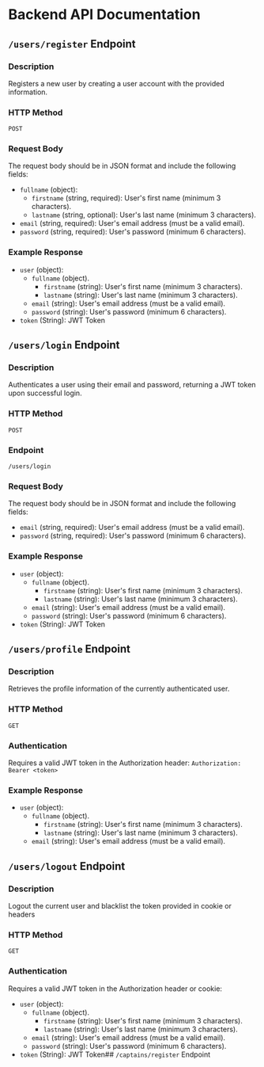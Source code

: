 
# Backend API Documentation

## `/users/register` Endpoint

### Description

Registers a new user by creating a user account with the provided information.

### HTTP Method

`POST`

### Request Body

The request body should be in JSON format and include the following fields:

- `fullname` (object):
  - `firstname` (string, required): User's first name (minimum 3 characters).
  - `lastname` (string, optional): User's last name (minimum 3 characters).
- `email` (string, required): User's email address (must be a valid email).
- `password` (string, required): User's password (minimum 6 characters).

### Example Response

- `user` (object):
  - `fullname` (object).
    - `firstname` (string): User's first name (minimum 3 characters).
    - `lastname` (string): User's last name (minimum 3 characters).   
  - `email` (string): User's email address (must be a valid email).
  - `password` (string): User's password (minimum 6 characters).
- `token` (String): JWT Token

## `/users/login`  Endpoint

### Description

Authenticates a user using their email and password, returning a JWT token upon successful login.

### HTTP Method

`POST`

### Endpoint

`/users/login`

### Request Body

The request body should be in JSON format and include the following fields:

-   `email`  (string, required): User's email address (must be a valid email).
-   `password`  (string, required): User's password (minimum 6 characters).

### Example Response

-   `user`  (object):
    -   `fullname`  (object).
        -   `firstname`  (string): User's first name (minimum 3 characters).
        -   `lastname`  (string): User's last name (minimum 3 characters).
    -   `email`  (string): User's email address (must be a valid email).
    -   `password`  (string): User's password (minimum 6 characters).
-   `token`  (String): JWT Token

## `/users/profile`  Endpoint


### Description


Retrieves the profile information of the currently authenticated user.

### HTTP Method

`GET`

### Authentication

Requires a valid JWT token in the Authorization header:  `Authorization: Bearer <token>`

### Example Response

-   `user`  (object):
    -   `fullname`  (object).
        -   `firstname`  (string): User's first name (minimum 3 characters).
        -   `lastname`  (string): User's last name (minimum 3 characters).
    -   `email`  (string): User's email address (must be a valid email).

## `/users/logout`  Endpoint

### Description

Logout the current user and blacklist the token provided in cookie or headers

### HTTP Method

`GET`

### Authentication

Requires a valid JWT token in the Authorization header or cookie:

-   `user`  (object):
    -   `fullname`  (object).
        -   `firstname`  (string): User's first name (minimum 3 characters).
        -   `lastname`  (string): User's last name (minimum 3 characters).
    -   `email`  (string): User's email address (must be a valid email).
    -   `password`  (string): User's password (minimum 6 characters).
-   `token`  (String): JWT Token##  `/captains/register`  Endpoint